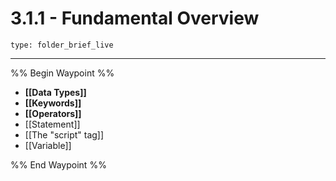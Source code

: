 # 3.1.1 - Fundamental Overview
 
```ccard
type: folder_brief_live
```
 
---

%% Begin Waypoint %%
- **[[Data Types]]**
- **[[Keywords]]**
- **[[Operators]]**
- [[Statement]]
- [[The "script" tag]]
- [[Variable]]

%% End Waypoint %%